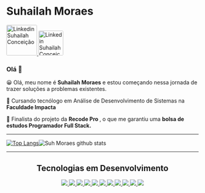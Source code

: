 # Suhailah Moraes
  

<p>
  <a href="https://www.linkedin.com/in/suhailah-concei%C3%A7%C3%A3o-43069a150/">
    <img src="https://img.shields.io/badge/-LinkedIn-blue?style=flat-square&logo=Linkedin&logoColor=white&link=https://www.linkedin.com/in/suhailah-concei%C3%A7%C3%A3o-43069a150/"
         alt ="Linkedin Suhailah Conceição"
         width="80px"
         style="border-radius: 3px";>
   </a>
  <a href="mailto:dev.suhmoraes@gmail.com">
    <img src="https://img.shields.io/badge/-Gmail-c14438?style=flat-square&logo=Gmail&logoColor=white&link=mailto:dev.suhmoraes@gmail.com"
         alt ="Linkedin Suhailah Conceição"
         width="65px"
         style="border-radius: 3px";>
   </a>   
  </p>  

<h3>Olá 👋</h3>


<p>😀 Olá, meu nome é <b>Suhailah Moraes</b> e estou começando nessa jornada de trazer soluções a problemas existentes.</p>
<p>🚀 Cursando tecnólogo em Análise de Desenvolvimento de Sistemas na <b>Faculdade Impacta</b> </p>
<p>🚀 Finalista do projeto da <b> Recode Pro </b>, o que me garantiu uma <b>bolsa de estudos Programador Full Stack.</b></p>


  
  <hr>
 


   [![Top Langs](https://github-readme-stats.vercel.app/api/top-langs/?username=suhmoraes&layout=compact&theme=tokyonight)](https://github.com/suhmoraes/github-readme-stats)![Suh Moraes github stats](https://github-readme-stats.vercel.app/api?username=suhmoraes&theme=tokyonight&show_icons=true) 
   
   

<hr>


<h2 align="center"> Tecnologias em Desenvolvimento </h2>

<p align="center">
  
  <a href="https://www.w3schools.com/html/">
    <img src="https://icongr.am/devicon/html5-original-wordmark.svg?size=30&color=currentColor">
    
  <a href="https://www.w3schools.com/css/">
     <img src="https://icongr.am/devicon/css3-original-wordmark.svg?size=30&color=currentColor"     
  <a href="https://developer.mozilla.org/pt-BR/docs/Aprender/JavaScript">
      <img src="https://icongr.am/devicon/javascript-original.svg?size=30&color=currentColor">      
  <a href="https://git-scm.com/">
         <img src="https://icongr.am/devicon/git-original.svg?size=30&color=currentColor">
   <a href ="https://www.mysql.com/">
         <img src="https://icongr.am/devicon/mysql-original-wordmark.svg?size=30&color=currentColor">       
   <a href="https://github.com/">
         <img src="https://icongr.am/devicon/github-original-wordmark.svg?size=30&color=currentColor">
   <a href="https://www.php.net/manual/pt_BR/intro-whatis.php">
         <img src="https://icongr.am/devicon/php-original.svg?size=30&color=currentColor">     
   <a href="https://www.jetbrains.com/">
         <img src="https://icongr.am/devicon/pycharm-original.svg?size=30&color=currentColor">     
    <a href="https://www.python.org/">
         <img src="https://icongr.am/devicon/python-original.svg?size=30&color=currentColor">
      <a href="https://getbootstrap.com.br/">
         <img src= "https://icongr.am/devicon/bootstrap-plain.svg?size=30&color=7e4acb">
         <a href="https://pt-br.reactjs.org/">
         <img src="https://icongr.am/devicon/react-original.svg?size=30&color=7e4acb">
      
     


       
     
  </p>
       
       
 
     
     
     
     
     
     
     
     
     
     
     
     
     
     
     
     
     
     
     
     
     
     
     
     
     


  
   

